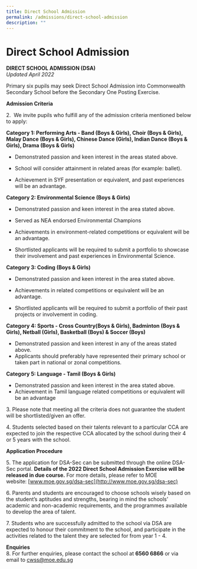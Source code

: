 ```yaml
---
title: Direct School Admission
permalink: /admissions/direct-school-admission
description: ""
---
```

Direct School Admission
=======================

**DIRECT SCHOOL ADMISSION (DSA)**  
_Updated April 2022_

  

Primary six pupils may seek Direct School Admission into Commonwealth Secondary School before the Secondary One Posting Exercise.  

  

**Admission Criteria**

2.  We invite pupils who fulfill any of the admission criteria mentioned below to apply:  

  

**Category 1: Performing Arts - Band (Boys & Girls), Choir (Boys & Girls), Malay Dance (Boys & Girls), Chinese Dance (Girls), Indian Dance (Boys & Girls), Drama (Boys & Girls)**

*   Demonstrated passion and keen interest in the areas stated above.  
    
*   School will consider attainment in related areas (for example: ballet).  
    
*   Achievement in SYF presentation or equivalent, and past experiences will be an advantage.  
    

  

**Category 2: Environmental Science (Boys & Girls)**  

*   Demonstrated passion and keen interest in the area stated above.  
    
*   Served as NEA endorsed Environmental Champions 
*   Achievements in environment-related competitions or equivalent will be an advantage.
*   Shortlisted applicants will be required to submit a portfolio to showcase their involvement and past experiences in Environmental Science.  
    

  

**Category 3: Coding (Boys & Girls)**

*   Demonstrated passion and keen interest in the area stated above.
*   Achievements in related competitions or equivalent will be an advantage.  
    
*   Shortlisted applicants will be required to submit a portfolio of their past projects or involvement in coding.  
    

  

**Category 4: Sports - Cross Country(Boys & Girls), Badminton (Boys & Girls), Netball (Girls), Basketball (Boys) & Soccer (Boys)**

*   Demonstrated passion and keen interest in any of the areas stated above.
*   Applicants should preferably have represented their primary school or taken part in national or zonal competitions.

  

**Category 5: Language - Tamil (Boys & Girls)**  

*   Demonstrated passion and keen interest in the area stated above.
*   Achievement in Tamil language related competitions or equivalent will be an advantage

3\. Please note that meeting all the criteria does not guarantee the student will be shortlisted/given an offer.

  

4\. Students selected based on their talents relevant to a particular CCA are expected to join the respective CCA allocated by the school during their 4 or 5 years with the school.

  

**Application Procedure**  

5\. The application for DSA-Sec can be submitted through the online DSA-Sec portal. **Details of the 2022 Direct School Admission Exercise will be released in due course.** For more details, please refer to MOE website: [www.moe.gov.sg/dsa-sec](http://www.moe.gov.sg/dsa-sec)

6\. Parents and students are encouraged to choose schools wisely based on the student’s aptitudes and strengths, bearing in mind the schools’ academic and non-academic requirements, and the programmes available to develop the area of talent.

  

7\. Students who are successfully admitted to the school via DSA are expected to honour their commitment to the school, and participate in the activities related to the talent they are selected for from year 1 - 4.

**Enquiries**<br>
8\. For further enquiries, please contact the school at **6560 6866** or via email to [cwss@moe.edu.sg](mailto:cwss@moe.edu.sg)